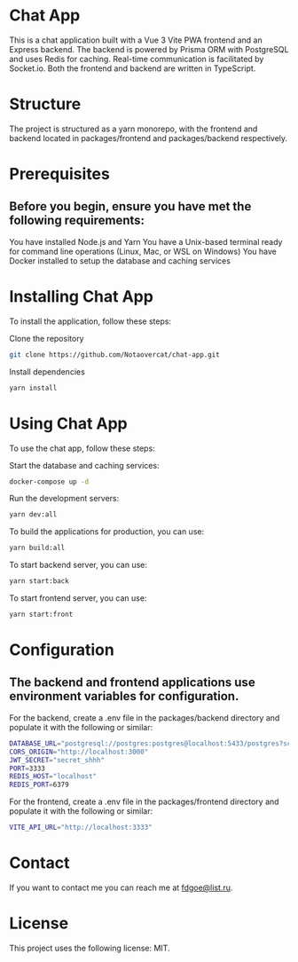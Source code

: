 # Chat App

This is a chat application built with a Vue 3 Vite PWA frontend and an Express backend. The backend is powered by Prisma ORM with PostgreSQL and uses Redis for caching. Real-time communication is facilitated by Socket.io. Both the frontend and backend are written in TypeScript.

# Structure

The project is structured as a yarn monorepo, with the frontend and backend located in packages/frontend and packages/backend respectively.

# Prerequisites

## Before you begin, ensure you have met the following requirements:

You have installed Node.js and Yarn
You have a Unix-based terminal ready for command line operations (Linux, Mac, or WSL on Windows)
You have Docker installed to setup the database and caching services

# Installing Chat App

To install the application, follow these steps:

Clone the repository

```bash
git clone https://github.com/Notaovercat/chat-app.git
```

Install dependencies

```bash
yarn install
```

# Using Chat App

To use the chat app, follow these steps:

Start the database and caching services:

```bash
docker-compose up -d
```

Run the development servers:

```bash
yarn dev:all
```

To build the applications for production, you can use:

```bash
yarn build:all
```

To start backend server, you can use:

```bash
yarn start:back
```

To start frontend server, you can use:

```bash
yarn start:front
```

# Configuration

## The backend and frontend applications use environment variables for configuration.

For the backend, create a .env file in the packages/backend directory and populate it with the following or similar:

```bash
DATABASE_URL="postgresql://postgres:postgres@localhost:5433/postgres?schema=public"
CORS_ORIGIN="http://localhost:3000"
JWT_SECRET="secret_shhh"
PORT=3333
REDIS_HOST="localhost"
REDIS_PORT=6379
```

For the frontend, create a .env file in the packages/frontend directory and populate it with the following or similar:

```bash
VITE_API_URL="http://localhost:3333"
```

# Contact

If you want to contact me you can reach me at fdgoe@list.ru.

# License

This project uses the following license: MIT.
